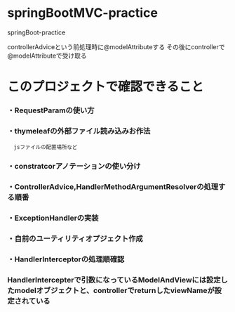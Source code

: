 # springBootMVC-practice
springBoot-practice

controllerAdviceという前処理時に@modelAttributeする
その後にcontrollerで@modelAttributeで受け取る

#  このプロジェクトで確認できること

### ・RequestParamの使い方
### ・thymeleafの外部ファイル読み込みお作法
      jsファイルの配置場所など
### ・constratcorアノテーションの使い分け
### ・ControllerAdvice,HandlerMethodArgumentResolverの処理する順番
### ・ExceptionHandlerの実装
### ・自前のユーティリティオプジェクト作成
### ・HandlerInterceptorの処理順確認
### HandlerIntercepterで引数になっているModelAndViewには設定したmodelオブジェクトと、controllerでreturnしたviewNameが設定されている
